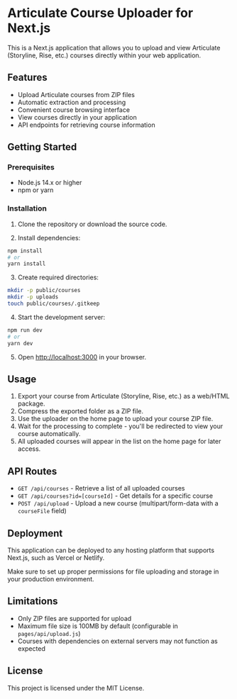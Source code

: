# Articulate Course Uploader for Next.js

This is a Next.js application that allows you to upload and view Articulate (Storyline, Rise, etc.) courses directly within your web application.

## Features

- Upload Articulate courses from ZIP files
- Automatic extraction and processing
- Convenient course browsing interface
- View courses directly in your application
- API endpoints for retrieving course information

## Getting Started

### Prerequisites

- Node.js 14.x or higher
- npm or yarn

### Installation

1. Clone the repository or download the source code.

2. Install dependencies:

```bash
npm install
# or
yarn install
```

3. Create required directories:

```bash
mkdir -p public/courses
mkdir -p uploads
touch public/courses/.gitkeep
```

4. Start the development server:

```bash
npm run dev
# or
yarn dev
```

5. Open [http://localhost:3000](http://localhost:3000) in your browser.

## Usage

1. Export your course from Articulate (Storyline, Rise, etc.) as a web/HTML package.
2. Compress the exported folder as a ZIP file.
3. Use the uploader on the home page to upload your course ZIP file.
4. Wait for the processing to complete - you'll be redirected to view your course automatically.
5. All uploaded courses will appear in the list on the home page for later access.

## API Routes

- `GET /api/courses` - Retrieve a list of all uploaded courses
- `GET /api/courses?id=[courseId]` - Get details for a specific course
- `POST /api/upload` - Upload a new course (multipart/form-data with a `courseFile` field)

## Deployment

This application can be deployed to any hosting platform that supports Next.js, such as Vercel or Netlify.

Make sure to set up proper permissions for file uploading and storage in your production environment.

## Limitations

- Only ZIP files are supported for upload
- Maximum file size is 100MB by default (configurable in `pages/api/upload.js`)
- Courses with dependencies on external servers may not function as expected

## License

This project is licensed under the MIT License.
